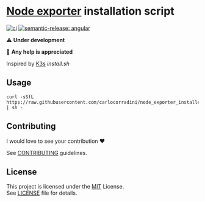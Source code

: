 # [Node exporter](https://github.com/prometheus/node_exporter) installation script

[![ci](https://github.com/carlocorradini/node_exporter_installer/actions/workflows/ci.yml/badge.svg)](https://github.com/carlocorradini/node_exporter_installer/actions/workflows/ci.yml)
[![semantic-release: angular](https://img.shields.io/badge/semantic--release-angular-e10079?logo=semantic-release)](https://github.com/semantic-release/semantic-release)

:warning: **Under development**

:wave: **Any help is appreciated**

Inspired by [K3s](https://github.com/k3s-io/k3s) _install.sh_

## Usage

```console
curl -sSfL https://raw.githubusercontent.com/carlocorradini/node_exporter_installer/main/install.sh | sh -
```

## Contributing

I would love to see your contribution :heart:

See [CONTRIBUTING](./CONTRIBUTING.md) guidelines.

## License

This project is licensed under the [MIT](https://opensource.org/licenses/MIT) License. \
See [LICENSE](./LICENSE) file for details.
